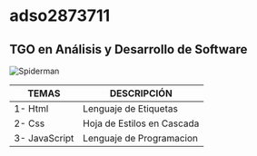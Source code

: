 # adso2873711
## TGO en Análisis y Desarrollo de Software 
![Spiderman](http://tinyurl.com/393ruvab)

|TEMAS|DESCRIPCIÓN|
|--|--|
|1- Html|Lenguaje de Etiquetas|
|2- Css|Hoja de Estilos en Cascada|
|3- JavaScript|Lenguaje de Programacion|
